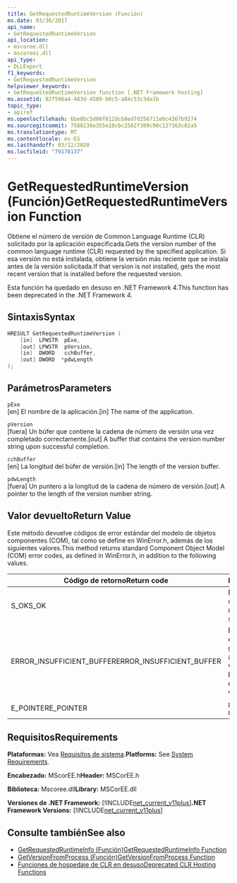 ```yaml
---
title: GetRequestedRuntimeVersion (Función)
ms.date: 03/30/2017
api_name:
- GetRequestedRuntimeVersion
api_location:
- mscoree.dll
- mscoreei.dll
api_type:
- DLLExport
f1_keywords:
- GetRequestedRuntimeVersion
helpviewer_keywords:
- GetRequestedRuntimeVersion function [.NET Framework hosting]
ms.assetid: 82f596a4-483d-4509-b0c5-a84c53c3da1b
topic_type:
- apiref
ms.openlocfilehash: 6be0bc5d08f612dcb8ed7d256711e0c4367b9274
ms.sourcegitcommit: 7588136e355e10cbc2582f389c90c127363c02a5
ms.translationtype: MT
ms.contentlocale: es-ES
ms.lasthandoff: 03/12/2020
ms.locfileid: "79178137"
---
```

# <a name="getrequestedruntimeversion-function"></a><span data-ttu-id="fcfef-102">GetRequestedRuntimeVersion (Función)</span><span class="sxs-lookup"><span data-stu-id="fcfef-102">GetRequestedRuntimeVersion Function</span></span>
<span data-ttu-id="fcfef-103">Obtiene el número de versión de Common Language Runtime (CLR) solicitado por la aplicación especificada.</span><span class="sxs-lookup"><span data-stu-id="fcfef-103">Gets the version number of the common language runtime (CLR) requested by the specified application.</span></span> <span data-ttu-id="fcfef-104">Si esa versión no está instalada, obtiene la versión más reciente que se instala antes de la versión solicitada.</span><span class="sxs-lookup"><span data-stu-id="fcfef-104">If that version is not installed, gets the most recent version that is installed before the requested version.</span></span>  
  
 <span data-ttu-id="fcfef-105">Esta función ha quedado en desuso en .NET Framework 4.</span><span class="sxs-lookup"><span data-stu-id="fcfef-105">This function has been deprecated in the .NET Framework 4.</span></span>  
  
## <a name="syntax"></a><span data-ttu-id="fcfef-106">Sintaxis</span><span class="sxs-lookup"><span data-stu-id="fcfef-106">Syntax</span></span>  
  
```cpp  
HRESULT GetRequestedRuntimeVersion (  
    [in]  LPWSTR  pExe,
    [out] LPWSTR  pVersion,
    [in]  DWORD   cchBuffer,
    [out] DWORD  *pdwLength  
);  
```  
  
## <a name="parameters"></a><span data-ttu-id="fcfef-107">Parámetros</span><span class="sxs-lookup"><span data-stu-id="fcfef-107">Parameters</span></span>  
 `pExe`  
 <span data-ttu-id="fcfef-108">[en] El nombre de la aplicación.</span><span class="sxs-lookup"><span data-stu-id="fcfef-108">[in] The name of the application.</span></span>  
  
 `pVersion`  
 <span data-ttu-id="fcfef-109">[fuera] Un búfer que contiene la cadena de número de versión una vez completado correctamente.</span><span class="sxs-lookup"><span data-stu-id="fcfef-109">[out] A buffer that contains the version number string upon successful completion.</span></span>  
  
 `cchBuffer`  
 <span data-ttu-id="fcfef-110">[en] La longitud del búfer de versión.</span><span class="sxs-lookup"><span data-stu-id="fcfef-110">[in] The length of the version buffer.</span></span>  
  
 `pdwLength`  
 <span data-ttu-id="fcfef-111">[fuera] Un puntero a la longitud de la cadena de número de versión.</span><span class="sxs-lookup"><span data-stu-id="fcfef-111">[out] A pointer to the length of the version number string.</span></span>  
  
## <a name="return-value"></a><span data-ttu-id="fcfef-112">Valor devuelto</span><span class="sxs-lookup"><span data-stu-id="fcfef-112">Return Value</span></span>  
 <span data-ttu-id="fcfef-113">Este método devuelve códigos de error estándar del modelo de objetos componentes (COM), tal como se define en WinError.h, además de los siguientes valores.</span><span class="sxs-lookup"><span data-stu-id="fcfef-113">This method returns standard Component Object Model (COM) error codes, as defined in WinError.h, in addition to the following values.</span></span>  
  
|<span data-ttu-id="fcfef-114">Código de retorno</span><span class="sxs-lookup"><span data-stu-id="fcfef-114">Return code</span></span>|<span data-ttu-id="fcfef-115">Descripción</span><span class="sxs-lookup"><span data-stu-id="fcfef-115">Description</span></span>|  
|-----------------|-----------------|  
|<span data-ttu-id="fcfef-116">S_OK</span><span class="sxs-lookup"><span data-stu-id="fcfef-116">S_OK</span></span>|<span data-ttu-id="fcfef-117">El método se completó correctamente.</span><span class="sxs-lookup"><span data-stu-id="fcfef-117">The method completed successfully.</span></span>|  
|<span data-ttu-id="fcfef-118">ERROR_INSUFFICIENT_BUFFER</span><span class="sxs-lookup"><span data-stu-id="fcfef-118">ERROR_INSUFFICIENT_BUFFER</span></span>|<span data-ttu-id="fcfef-119">El búfer de versión no es lo suficientemente grande como para almacenar la cadena de versión.</span><span class="sxs-lookup"><span data-stu-id="fcfef-119">The version buffer is not large enough to store the version string.</span></span>|  
|<span data-ttu-id="fcfef-120">E_POINTER</span><span class="sxs-lookup"><span data-stu-id="fcfef-120">E_POINTER</span></span>|<span data-ttu-id="fcfef-121">`pdwLength` es null.</span><span class="sxs-lookup"><span data-stu-id="fcfef-121">`pdwLength` is null.</span></span>|  
  
## <a name="requirements"></a><span data-ttu-id="fcfef-122">Requisitos</span><span class="sxs-lookup"><span data-stu-id="fcfef-122">Requirements</span></span>  
 <span data-ttu-id="fcfef-123">**Plataformas:** Vea [Requisitos de sistema](../../../../docs/framework/get-started/system-requirements.md).</span><span class="sxs-lookup"><span data-stu-id="fcfef-123">**Platforms:** See [System Requirements](../../../../docs/framework/get-started/system-requirements.md).</span></span>  
  
 <span data-ttu-id="fcfef-124">**Encabezado:** MScorEE.h</span><span class="sxs-lookup"><span data-stu-id="fcfef-124">**Header:** MSCorEE.h</span></span>  
  
 <span data-ttu-id="fcfef-125">**Biblioteca:** Mscoree.dll</span><span class="sxs-lookup"><span data-stu-id="fcfef-125">**Library:** MSCorEE.dll</span></span>  
  
 <span data-ttu-id="fcfef-126">**Versiones de .NET Framework:** [!INCLUDE[net_current_v11plus](../../../../includes/net-current-v11plus-md.md)]</span><span class="sxs-lookup"><span data-stu-id="fcfef-126">**.NET Framework Versions:** [!INCLUDE[net_current_v11plus](../../../../includes/net-current-v11plus-md.md)]</span></span>  
  
## <a name="see-also"></a><span data-ttu-id="fcfef-127">Consulte también</span><span class="sxs-lookup"><span data-stu-id="fcfef-127">See also</span></span>

- [<span data-ttu-id="fcfef-128">GetRequestedRuntimeInfo (Función)</span><span class="sxs-lookup"><span data-stu-id="fcfef-128">GetRequestedRuntimeInfo Function</span></span>](../../../../docs/framework/unmanaged-api/hosting/getrequestedruntimeinfo-function.md)
- [<span data-ttu-id="fcfef-129">GetVersionFromProcess (Función)</span><span class="sxs-lookup"><span data-stu-id="fcfef-129">GetVersionFromProcess Function</span></span>](../../../../docs/framework/unmanaged-api/hosting/getversionfromprocess-function.md)
- [<span data-ttu-id="fcfef-130">Funciones de hospedaje de CLR en desuso</span><span class="sxs-lookup"><span data-stu-id="fcfef-130">Deprecated CLR Hosting Functions</span></span>](../../../../docs/framework/unmanaged-api/hosting/deprecated-clr-hosting-functions.md)
